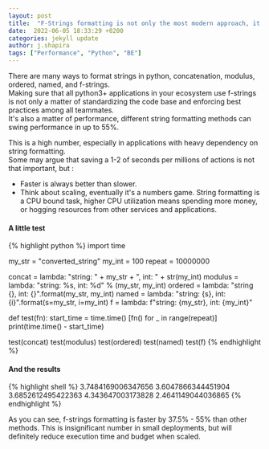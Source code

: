 ```yaml
---
layout: post
title:  "F-Strings formatting is not only the most modern approach, it's also the most performant"
date:  2022-06-05 18:33:29 +0200
categories: jekyll update
author: j.shapira
tags: ["Performance", "Python", "BE"]
---
```


There are many ways to format strings in python, concatenation, modulus, ordered, named, and f-strings.   
Making sure that all python3+ applications in your ecosystem use f-strings is not only
a matter of standardizing the code base and enforcing best practices among all teammates.  
It's also a matter of performance, different string formatting methods can swing performance in up to 55%. 

This is a high number, especially in applications with heavy dependency on string formatting.  
Some may argue that saving a 1-2 of seconds per millions of actions is not that important,
but :
* Faster is always better than slower.
* Think about scaling, eventually it's a numbers game. String formatting is a CPU bound task,
higher CPU utilization means spending more money, or hogging resources from other services and applications.

#### A little test
{% highlight python %}
import time

my_str = "converted_string"
my_int = 100
repeat = 10000000

concat = lambda: "string: " + my_str + ", int: " + str(my_int)
modulus = lambda: "string: %s, int: %d" % (my_str, my_int)
ordered = lambda: "string {}, int: {}".format(my_str, my_int)
named = lambda: "string: {s}, int: {i}".format(s=my_str, i=my_int)
f = lambda: f"string: {my_str}, int: {my_int}"

def test(fn):
    start_time = time.time()
    [fn() for _ in range(repeat)]
    print(time.time() - start_time)


test(concat)
test(modulus)
test(ordered)
test(named)
test(f)
{% endhighlight %}

#### And the results
{% highlight shell %}
3.7484169006347656
3.6047866344451904
3.6852612495422363
4.343647003173828
2.4641149044036865
{% endhighlight %}

As you can see, f-strings formatting is faster by 37.5% - 55% than other methods.
This is insignificant number in small deployments, but will definitely reduce execution time and budget when scaled.
